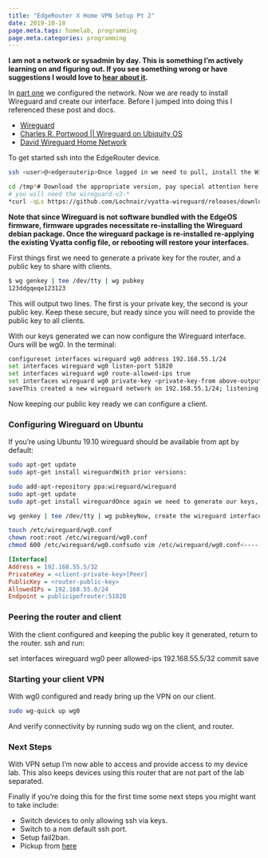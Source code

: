 ```yaml
---
title: "EdgeRouter X Home VPN Setup Pt 2"
date: 2019-10-18
page.meta.tags: homelab, programming
page.meta.categories: programming
---
```


**I am not a network or sysadmin by day. This is something I’m actively learning on and figuring out. If you see
something wrong or have suggestions I would love to **[**hear about it**](mailto:n0mn0m@burningdaylight.io)**.**

In [part one](https://burningdaylight.io/posts/edgerouter-x-vpn-setup-prt-one/) we configured the network. Now we are
ready to install Wireguard and create our interface. Before I jumped into doing this I referenced these post and docs.

* [Wireguard](https://www.wireguard.com/quickstart/)
* [Charles R. Portwood || Wireguard on Ubiquity OS](https://www.erianna.com/wireguard-ubiquity-edgeos/)
* [David Wireguard Home Network](https://www.erianna.com/wireguard-ubiquity-edgeos/)

To get started ssh into the EdgeRouter device.

```bash
ssh <user>@<edgerouterip>Once logged in we need to pull, install the Wireguard .deb.

cd /tmp*# Download the appropriate version, pay special attention here, if you are using the Ubiquity v2 firmware  
# you will need the wireguard-v2-*  
*curl -qLs https://github.com/Lochnair/vyatta-wireguard/releases/download/0.0.20190913-1/wireguard-v2.0-e50-0.0.20190913-1.debsudo dpkg -i wireguard.debAn important note from the source repo
```

**Note that since Wireguard is not software bundled with the EdgeOS firmware, firmware upgrades necessitate
re-installing the Wireguard debian package. Once the wireguard package is re-installed re-applying the existing Vyatta
config file, or rebooting will restore your interfaces.**

First things first we need to generate a private key for the router, and a public key to share with clients.

```bash
$ wg genkey | tee /dev/tty | wg pubkey  
123ddgqeqe123123
```

This will output two lines. The first is your private key, the second is your public key. Keep these secure, but ready
since you will need to provide the public key to all clients.

With our keys generated we can now configure the Wireguard interface. Ours will be wg0. In the terminal:

```bash
configureset interfaces wireguard wg0 address 192.168.55.1/24  
set interfaces wireguard wg0 listen-port 51820  
set interfaces wireguard wg0 route-allowed-ips true  
set interfaces wireguard wg0 private-key <private-key-from above-output>commit  
saveThis created a new wireguard network on 192.168.55.1/24; listening to port 51820 and will route all the traffic through wg0.
```

Now keeping our public key ready we can configure a client.

### Configuring Wireguard on Ubuntu

If you’re using Ubuntu 19.10 wireguard should be available from apt by default:

```bash
sudo apt-get update  
sudo apt-get install wireguardWith prior versions:

sudo add-apt-repository ppa:wireguard/wireguard  
sudo apt-get update  
sudo apt-get install wireguardOnce again we need to generate our keys, now on the client:

wg genkey | tee /dev/tty | wg pubkeyNow, create the wireguard interface, still on the client.

touch /etc/wireguard/wg0.conf  
chown root:root /etc/wireguard/wg0.conf  
chmod 600 /etc/wireguard/wg0.confsudo vim /etc/wireguard/wg0.conf<--------wg0.conf-------->  
```

```ini
[Interface]  
Address = 192.168.55.5/32  
PrivateKey = <client-private-key>[Peer]  
PublicKey = <router-public-key>  
AllowedIPs = 192.168.55.0/24  
Endpoint = publicipofrouter:51820
```

### Peering the router and client

With the client configured and keeping the public key it generated, return to the router. ssh and run:

set interfaces wireguard wg0 peer <client-public-key> allowed-ips 192.168.55.5/32 commit save

### Starting your client VPN

With wg0 configured and ready bring up the VPN on our client.

```bash
sudo wg-quick up wg0
```

And verify connectivity by running sudo wg on the client, and router.

### Next Steps

With VPN setup I’m now able to access and provide access to my device lab. This also keeps devices using this router
that are not part of the lab separated.

Finally if you’re doing this for the first time some next steps you might want to take include:

* Switch devices to only allowing ssh via keys.
* Switch to a non default ssh port.
* Setup fail2ban.
* Pickup from [here](https://opensource.com/article/19/10/linux-server-security)
